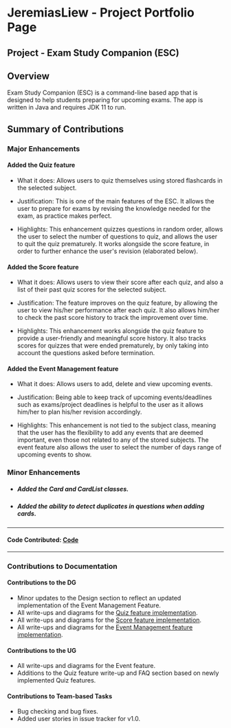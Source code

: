 # JeremiasLiew - Project Portfolio Page

## Project - Exam Study Companion (ESC)

## Overview
Exam Study Companion (ESC) is a command-line based app that is designed to help students preparing for upcoming exams. The app is written in Java and requires JDK 11 to run.


## Summary of Contributions
### Major Enhancements
#### Added the Quiz feature
+ What it does: Allows users to quiz themselves using stored flashcards in the selected subject.

+ Justification: This is one of the main features of the ESC. It allows the user to prepare for exams by revising the knowledge
needed for the exam, as practice makes perfect.

+ Highlights: This enhancement quizzes questions in random order, allows the user to select the number of questions to quiz, and allows the user to quit the quiz prematurely.
It works alongside the score feature, in order to further enhance the user's revision (elaborated below).

#### Added the Score feature
+ What it does: Allows users to view their score after each quiz, and also a list of their past quiz scores for the selected subject.

+ Justification: The feature improves on the quiz feature, by allowing the user to view his/her performance after each quiz. It also allows
him/her to check the past score history to track the improvement over time.

+ Highlights: This enhancement works alongside the quiz feature to provide a user-friendly and meaningful score history. It also tracks scores for
quizzes that were ended prematurely, by only taking into account the questions asked before termination.

#### Added the Event Management feature
+ What it does: Allows users to add, delete and view upcoming events.

+ Justification: Being able to keep track of upcoming events/deadlines such as exams/project deadlines is helpful to the user as
it allows him/her to plan his/her revision accordingly.

+ Highlights: This enhancement is not tied to the subject class, meaning that the user has the flexibility to add any events that are
deemed important, even those not related to any of the stored subjects. The event feature also allows the user to select the number of days range
of upcoming events to show.

### Minor Enhancements
+ ##### Added the Card and CardList classes.
+ ##### Added the ability to detect duplicates in questions when adding cards.

<hr>
<h4> Code Contributed: <a href="https://nus-cs2113-ay1920s2.github.io/tp-dashboard/#breakdown=true&search=JeremiasLiew&sort=groupTitle&sortWithin=title&since=2020-03-01&timeframe=commit&mergegroup=false&groupSelect=groupByRepos" target="_blank">Code</a>
</h4>
<hr>

### Contributions to Documentation

#### Contributions to the DG
+ Minor updates to the Design section to reflect an updated implementation of the Event Management Feature.
+ All write-ups and diagrams for the [Quiz feature implementation](https://ay1920s2-cs2113-t15-2.github.io/tp/DeveloperGuide.html#22-quiz-feature).
+ All write-ups and diagrams for the [Score feature implementation](https://ay1920s2-cs2113-t15-2.github.io/tp/DeveloperGuide.html#23-score-feature).
+ All write-ups and diagrams for the [Event Management feature implementation](https://ay1920s2-cs2113-t15-2.github.io/tp/DeveloperGuide.html#24-event-management-feature).

#### Contributions to the UG
+ All write-ups and diagrams for the Event feature.
+ Additions to the Quiz feature write-up and FAQ section based on newly implemented Quiz features.

#### Contributions to Team-based Tasks
+ Bug checking and bug fixes.
+ Added user stories in issue tracker for v1.0.
